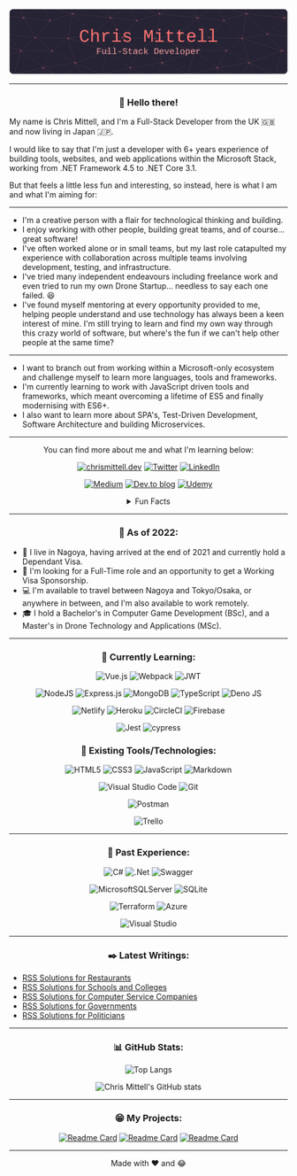 <div align="center">
  
![Chris Mittell - Full-Stack Developer](/assets/github-header-image.png "Chris Mittell - Full-Stack Developer")

---
  
### :wave: Hello there!

<div align="left">
  
My name is Chris Mittell, and I'm a Full-Stack Developer from the UK :uk: and now living in Japan :jp:.

I would like to say that I'm just a developer with 6+ years experience of building tools, websites, and web applications within the Microsoft Stack, working from .NET Framework 4.5 to .NET Core 3.1.

But that feels a little less fun and interesting, so instead, here is what I am and what I'm aiming for:
  
</div>  
  
---

</div>  
  
- I'm a creative person with a flair for technological thinking and building.
- I enjoy working with other people, building great teams, and of course... great software!
- I've often worked alone or in small teams, but my last role catapulted my experience with collaboration across multiple teams involving development, testing, and infrastructure.
- I've tried many independent endeavours including freelance work and even tried to run my own Drone Startup... needless to say each one failed. :satisfied:
- I've found myself mentoring at every opportunity provided to me, helping people understand and use technology has always been a keen interest of mine. I'm still trying to learn and find my own way through this crazy world of software, but where's the fun if we can't help other people at the same time?

---
  
- I want to branch out from working within a Microsoft-only ecosystem and  challenge myself to learn more languages, tools and frameworks.
- I'm currently learning to work with JavaScript driven tools and frameworks, which meant overcoming a lifetime of ES5 and finally modernising with ES6+.
- I also want to learn more about SPA's, Test-Driven Development, Software Architecture and building Microservices. 
  
---
  
<div align="center">
  
You can find more about me and what I'm learning below:
  
[![chrismittell.dev](https://img.shields.io/badge/Personal_Site-%236CFECF.svg?style=for-the-badge&logo=CraftCMS&logoColor=black)](https://www.chrismittell.dev/)
[![Twitter](https://img.shields.io/badge/Twitter-%231DA1F2.svg?style=for-the-badge&logo=Twitter&logoColor=white)](https://twitter.com/CMittell)
[![LinkedIn](https://img.shields.io/badge/LinkedIn-%230077B5.svg?style=for-the-badge&logo=linkedin&logoColor=white)](https://www.linkedin.com/in/chris-mittell/)
  
[![Medium](https://img.shields.io/badge/Medium-12100E?style=for-the-badge&logo=medium&logoColor=white)](https://cmittell.medium.com/)
[![Dev.to blog](https://img.shields.io/badge/Dev.to-0A0A0A?style=for-the-badge&logo=dev.to&logoColor=white)](https://dev.to/mittell)
[![Udemy](https://img.shields.io/badge/Udemy-A435F0?style=for-the-badge&logo=Udemy&logoColor=white)](https://www.udemy.com/user/chrismittell/)
  
<details>
 <summary>Fun Facts</summary>

---
  
<div align="left">
  
- :blush: My pronouns are he/him.
- :eyeglasses: I'm currently reading Clean Code.
- :scream: I love both Horror and Science Fiction genres.
- :movie_camera: My favourite films are The Thing, Cube, AKIRA, and Vampire Hunter D.
- :books: My favourite books are Dune, God Emperor of Dune, and hopefully Clean Code!
- :guitar: I play electric guitar, even bass (when pushed), and I love to try and play the keyboard... with some success. :sweat_smile:
- :helicopter: I'm also a certified Drone Pilot (in the UK :uk:).
  
</div>
  
</details>
  
---

### :japan: As of 2022:
  
</div>
  
- :japanese_castle: I live in Nagoya, having arrived at the end of 2021 and currently hold a Dependant Visa.
- :office: I'm looking for a Full-Time role and an opportunity to get a Working Visa Sponsorship.
- :computer: I'm available to travel between Nagoya and Tokyo/Osaka, or anywhere in between, and I'm also available to work remotely.
- :mortar_board: I hold a Bachelor's in Computer Game Development (BSc), and a Master's in Drone Technology and Applications (MSc).

---

<div align="center">
 
### :roller_coaster: Currently Learning:

![Vue.js](https://img.shields.io/badge/Vue.js-%2335495e.svg?style=for-the-badge&logo=vuedotjs&logoColor=%234FC08D)
![Webpack](https://img.shields.io/badge/Webpack-%238DD6F9.svg?style=for-the-badge&logo=webpack&logoColor=black)
![JWT](https://img.shields.io/badge/JWT-black?style=for-the-badge&logo=JSON%20web%20tokens)
  
![NodeJS](https://img.shields.io/badge/Node.js-6DA55F?style=for-the-badge&logo=node.js&logoColor=white)
![Express.js](https://img.shields.io/badge/Express.js-%23404d59.svg?style=for-the-badge&logo=express&logoColor=%2361DAFB)
![MongoDB](https://img.shields.io/badge/MongoDB-%234ea94b.svg?style=for-the-badge&logo=mongodb&logoColor=white)
![TypeScript](https://img.shields.io/badge/TypeScript-%23007ACC.svg?style=for-the-badge&logo=typescript&logoColor=white)
![Deno JS](https://img.shields.io/badge/Deno-000000?style=for-the-badge&logo=deno&logoColor=white)
  
![Netlify](https://img.shields.io/badge/Netlify-%23000000.svg?style=for-the-badge&logo=netlify&logoColor=#00C7B7)
![Heroku](https://img.shields.io/badge/Heroku-%23430098.svg?style=for-the-badge&logo=heroku&logoColor=white)
![CircleCI](https://img.shields.io/badge/circle%20ci-%23161616.svg?style=for-the-badge&logo=circleci&logoColor=white)
![Firebase](https://img.shields.io/badge/Firebase-%23039BE5.svg?style=for-the-badge&logo=firebase)

![Jest](https://img.shields.io/badge/Jest-%23C21325?style=for-the-badge&logo=jest&logoColor=white)
![cypress](https://img.shields.io/badge/Cypress-%23E5E5E5?style=for-the-badge&logo=cypress&logoColor=058a5e)
  
### :electric_plug: Existing Tools/Technologies:
  
![HTML5](https://img.shields.io/badge/HTML5-%23E34F26.svg?style=for-the-badge&logo=html5&logoColor=white)
![CSS3](https://img.shields.io/badge/CSS3-%231572B6.svg?style=for-the-badge&logo=css3&logoColor=white)
![JavaScript](https://img.shields.io/badge/JavaScript-%23323330.svg?style=for-the-badge&logo=javascript&logoColor=%23F7DF1E)
![Markdown](https://img.shields.io/badge/Markdown-%23000000.svg?style=for-the-badge&logo=markdown&logoColor=white)
  
![Visual Studio Code](https://img.shields.io/badge/Visual_Studio_Code-0078d7.svg?style=for-the-badge&logo=visual-studio-code&logoColor=white)
![Git](https://img.shields.io/badge/Git-%23F05033.svg?style=for-the-badge&logo=git&logoColor=white)
  
![Postman](https://img.shields.io/badge/Postman-FF6C37?style=for-the-badge&logo=postman&logoColor=white)
  
![Trello](https://img.shields.io/badge/Trello-%23026AA7.svg?style=for-the-badge&logo=Trello&logoColor=white)
 
---
  
### :rainbow: Past Experience:
  
![C#](https://img.shields.io/badge/C%23-%23239120.svg?style=for-the-badge&logo=c-sharp&logoColor=white)
![.Net](https://img.shields.io/badge/.NET-5C2D91?style=for-the-badge&logo=.net&logoColor=white)
![Swagger](https://img.shields.io/badge/Swagger-%23Clojure?style=for-the-badge&logo=swagger&logoColor=white)
  
![MicrosoftSQLServer](https://img.shields.io/badge/Microsoft_SQL_Server-CC2927?style=for-the-badge&logo=microsoft%20sql%20server&logoColor=white)
![SQLite](https://img.shields.io/badge/SQLite-%2307405e.svg?style=for-the-badge&logo=sqlite&logoColor=white)
  
![Terraform](https://img.shields.io/badge/Terraform-%235835CC.svg?style=for-the-badge&logo=terraform&logoColor=white)
![Azure](https://img.shields.io/badge/Azure-%230072C6.svg?style=for-the-badge&logo=microsoftazure&logoColor=white)
  
![Visual Studio](https://img.shields.io/badge/Visual_Studio-5C2D91.svg?style=for-the-badge&logo=visual-studio&logoColor=white)
  
---

### :black_nib: Latest Writings:
  
</div>
  
<!-- BLOG-POST-LIST:START -->
- [RSS Solutions for Restaurants](http://www.feedforall.com/restaurant.htm)
- [RSS Solutions for Schools and Colleges](http://www.feedforall.com/schools.htm)
- [RSS Solutions for Computer Service Companies](http://www.feedforall.com/computer-service.htm)
- [RSS Solutions for Governments](http://www.feedforall.com/government.htm)
- [RSS Solutions for Politicians](http://www.feedforall.com/politics.htm)
<!-- BLOG-POST-LIST:END -->  

<div align="center">

---

### :bar_chart: GitHub Stats:
  
![Top Langs](https://github-readme-stats-mittell.vercel.app/api/top-langs/?username=mittell&theme=aura_dark&layout=compact&langs_count=10)
  
![Chris Mittell's GitHub stats](https://github-readme-stats-mittell.vercel.app/api?username=mittell&hide=stars,contribs&show_icons=true&theme=aura_dark)
  
---
  
### :grin: My Projects:
  
[![Readme Card](https://github-readme-stats-mittell.vercel.app/api/pin/?username=mittell&theme=aura_dark&repo=github-readme-stats)](https://github.com/anuraghazra/github-readme-stats)
[![Readme Card](https://github-readme-stats-mittell.vercel.app/api/pin/?username=mittell&theme=aura_dark&repo=github-readme-stats)](https://github.com/anuraghazra/github-readme-stats)
[![Readme Card](https://github-readme-stats-mittell.vercel.app/api/pin/?username=mittell&theme=aura_dark&repo=github-readme-stats)](https://github.com/anuraghazra/github-readme-stats)
  
---
  
Made with :heart: and :joy:

</div>
